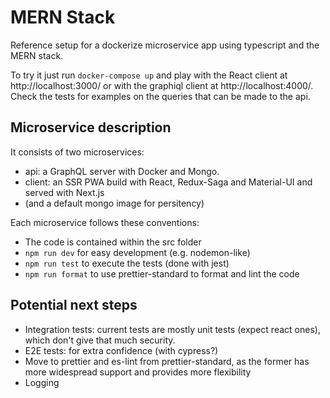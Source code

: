 # MERN Stack

Reference setup for a dockerize microservice app using typescript and the MERN stack.

To try it just run `docker-compose up` and play with the React client at http://localhost:3000/ or with the graphiql client at http://localhost:4000/. Check the tests for examples on the queries that can be made to the api.

## Microservice description

It consists of two microservices:

- api: a GraphQL server with Docker and Mongo.
- client: an SSR PWA build with React, Redux-Saga and Material-UI and served with Next.js
- (and a default mongo image for persitency)

Each microservice follows these conventions:

- The code is contained within the src folder
- `npm run dev` for easy development (e.g. nodemon-like)
- `npm run test` to execute the tests (done with jest)
- `npm run format` to use prettier-standard to format and lint the code

## Potential next steps

- Integration tests: current tests are mostly unit tests (expect react ones), which don't give that much security.
- E2E tests: for extra confidence (with cypress?)
- Move to prettier and es-lint from prettier-standard, as the former has more widespread support and provides more flexibility
- Logging
